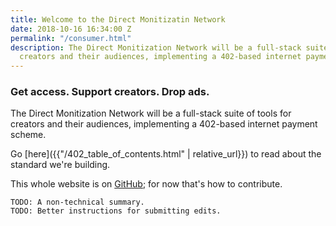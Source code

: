 ```yaml
---
title: Welcome to the Direct Monitizatin Network
date: 2018-10-16 16:34:00 Z
permalink: "/consumer.html"
description: The Direct Monitization Network will be a full-stack suite of tools for
  creators and their audiences, implementing a 402-based internet payment scheme.
---
```


### Get access. Support creators. Drop ads.

The Direct Monitization Network will be a full-stack suite of tools for creators and their audiences, implementing a 402-based internet payment scheme. 

Go [here]({{"/402_table_of_contents.html" | relative_url}}) to read about the standard we're building.

This whole website is on [GitHub](https://github.com/ShapeOfMatter/direct-monetization-static); for now that's how to contribute.

```
TODO: A non-technical summary.
TODO: Better instructions for submitting edits.
```

